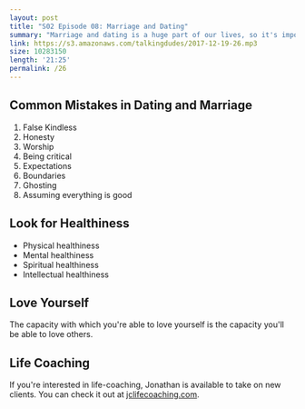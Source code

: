 ```yaml
---
layout: post
title: "S02 Episode 08: Marriage and Dating"
summary: "Marriage and dating is a huge part of our lives, so it's important that we do it well. We talk about some of the common mistakes and how to do better."
link: https://s3.amazonaws.com/talkingdudes/2017-12-19-26.mp3
size: 10283150
length: '21:25'
permalink: /26
---
```


## Common Mistakes in Dating and Marriage

1. False Kindless
1. Honesty
1. Worship
1. Being critical
1. Expectations
1. Boundaries
1. Ghosting
1. Assuming everything is good

## Look for Healthiness

- Physical healthiness
- Mental healthiness
- Spiritual healthiness
- Intellectual healthiness

## Love Yourself

The capacity with which you're able to love yourself is the capacity you'll be able to love others.

## Life Coaching

If you're interested in life-coaching, Jonathan is available to take on new clients. You can check it out at [jclifecoaching.com](jclifecoaching.com).
